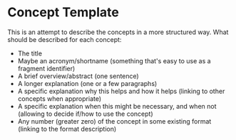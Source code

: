 # Concept Template

This is an attempt to describe the concepts in a more structured way. What should be described for each concept:

* The title
* Maybe an acronym/shortname (something that's easy to use as a fragment identifier)
* A brief overview/abstract (one sentence)
* A longer explanation (one or a few paragraphs)
* A specific explanation why this helps and how it helps (linking to other concepts when appropriate)
* A specific explanation when this might be necessary, and when not (allowing to decide if/how to use the concept)
* Any number (greater zero) of the concept in some existing format (linking to the format description)
